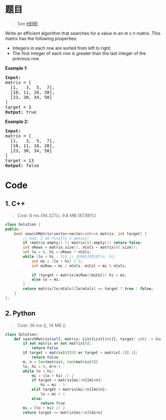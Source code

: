 # 题目

> See [HERE](https://leetcode.com/problems/search-a-2d-matrix/).

<div><p>Write an efficient algorithm that searches for a value in an <em>m</em> x <em>n</em> matrix. This matrix has the following properties:</p>

<ul>
	<li>Integers in each row are sorted from left to right.</li>
	<li>The first integer of each row is greater than the last integer of the previous row.</li>
</ul>

<p><strong>Example 1:</strong></p>

<pre><strong>Input:</strong>
matrix = [
  [1,   3,  5,  7],
  [10, 11, 16, 20],
  [23, 30, 34, 50]
]
target = 3
<strong>Output:</strong> true
</pre>

<p><strong>Example 2:</strong></p>

<pre><strong>Input:</strong>
matrix = [
  [1,   3,  5,  7],
  [10, 11, 16, 20],
  [23, 30, 34, 50]
]
target = 13
<strong>Output:</strong> false</pre>
</div>

# Code

## 1. C++

> Cost: 8 ms (94.32%), 9.8 MB (87.88%)

```C++
class Solution {
public:
    bool searchMatrix(vector<vector<int>>& matrix, int target) {
        // God, I am finally a genius!
        if (matrix.empty() || matrix[0].empty()) return false;
        int nRows = matrix.size(), nCols = matrix[0].size();
        int lo = 0, hi = nRows * nCols;
        while (lo < hi - 1){ // 左闭右开区间[lo, hi)
            int mi = (lo + hi) / 2;
            int miRow = mi / nCols, miCol = mi % nCols;
            
            if (target < matrix[miRow][miCol]) hi = mi;
            else lo = mi;
        }
        return matrix[lo/nCols][lo%nCols] == target ? true : false;
    }
};
```

## 2. Python

> Cost: 36 ms (), 14 MB ()

```python
class Solution:
    def searchMatrix(self, matrix: List[List[int]], target: int) -> bool:
        if not matrix or not matrix[0]:
            return False
        if target < matrix[0][0] or target > matrix[-1][-1]:
            return False
        m, n = len(matrix), len(matrix[0])
        lo, hi = 0, m*n-1
        while lo < hi:
            mi = (lo + hi) // 2
            if target < matrix[mi//n][mi%n]:
                hi = mi - 1
            elif target > matrix[mi//n][mi%n]:
                lo = mi + 1
            else:
                return True
        mi = (lo + hi) // 2
        return target == matrix[mi//n][mi%n]
```
